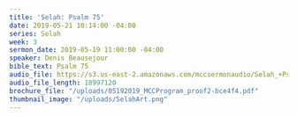```yaml
---
title: 'Selah: Psalm 75'
date: 2019-05-21 10:14:00 -04:00
series: Selah
week: 3
sermon_date: 2019-05-19 11:00:00 -04:00
speaker: Denis Beausejour
bible_text: Psalm 75
audio_file: https://s3.us-east-2.amazonaws.com/mccsermonaudio/Selah_+Psalm+75.lite.mp3
audio_file_length: 18997120
brochure_file: "/uploads/05192019_MCCProgram_proof2-bce4f4.pdf"
thumbnail_image: "/uploads/SelahArt.png"
---
```

